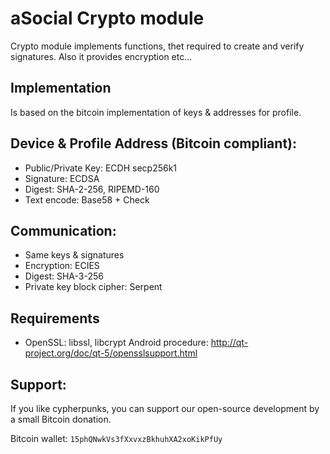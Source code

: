 aSocial Crypto module
=====================

Crypto module implements functions, thet required to create and verify signatures. Also it provides encryption etc...

Implementation
--------------
Is based on the bitcoin implementation of keys & addresses for profile.

## Device & Profile Address (Bitcoin compliant):
* Public/Private Key: ECDH secp256k1
* Signature: ECDSA
* Digest: SHA-2-256, RIPEMD-160
* Text encode: Base58 + Check

## Communication:
* Same keys & signatures
* Encryption: ECIES
* Digest: SHA-3-256
* Private key block cipher: Serpent

Requirements
------------
* OpenSSL: libssl, libcrypt
Android procedure: http://qt-project.org/doc/qt-5/opensslsupport.html

Support:
--------
If you like cypherpunks, you can support our open-source development by a small Bitcoin donation.

Bitcoin wallet: `15phQNwkVs3fXxvxzBkhuhXA2xoKikPfUy`
